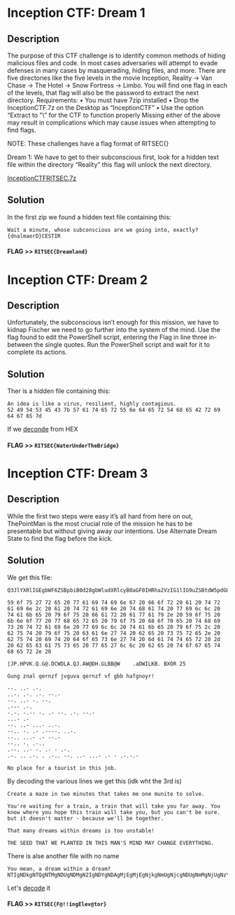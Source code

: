 # Inception CTF: Dream 1

## Description

The purpose of this CTF challenge is to identify common methods of hiding malicious files and code. In most cases adversaries will attempt to evade defenses in many cases by masquerading, hiding files, and more. There are five directories like the five levels in the movie Inception, Reality -> Van Chase -> The Hotel -> Snow Fortress -> Limbo. You will find one flag in each of the levels, that flag will also be the password to extract the next directory. Requirements: • You must have 7zip installed • Drop the InceptionCTF.7z on the Desktop as “InceptionCTF” • Use the option “Extract to "<name of directory>\” for the CTF to function properly Missing either of the above may result in complications which may cause issues when attempting to find flags.

NOTE: These challenges have a flag format of RITSEC{}

Dream 1: We have to get to their subconscious first, look for a hidden text file within the directory “Reality” this flag will unlock the next directory.

[InceptionCTFRITSEC.7z](InceptionCTFRITSEC.7z)

## Solution

In the first zip we found a hidden text file containing this:

```
Wait a minute, whose subconscious are we going into, exactly? {dnalmaerD}CESTIR
```

#### **FLAG >>** `RITSEC{Dreamland}`

# Inception CTF: Dream 2

## Description

Unfortunately, the subconscious isn’t enough for this mission, we have to kidnap Fischer we need to go further into the system of the mind. Use the flag found to edit the PowerShell script, entering the Flag in line three in-between the single quotes. Run the PowerShell script and wait for it to complete its actions.

## Solution

Ther is a hidden file containing this:

```
An idea is like a virus, resilient, highly contagious. 
52 49 54 53 45 43 7b 57 61 74 65 72 55 6e 64 65 72 54 68 65 42 72 69 64 67 65 7d
```

If we [deconde](https://gchq.github.io/CyberChef/#recipe=From_Hex('Space')&input=NTIgNDkgNTQgNTMgNDUgNDMgN2IgNTcgNjEgNzQgNjUgNzIgNTUgNmUgNjQgNjUgNzIgNTQgNjggNjUgNDIgNzIgNjkgNjQgNjcgNjUgN2Q) from HEX

#### **FLAG >>** `RITSEC{WaterUnderTheBridge}`

# Inception CTF: Dream 3

## Description

While the first two steps were easy it’s all hard from here on out, ThePointMan is the most crucial role of the mission he has to be presentable but without giving away our intentions. Use Alternate Dream State to find the flag before the kick.

## Solution

We get this file:

```
Q3JlYXRlIGEgbWF6ZSBpbiB0d28gbWludXRlcyB0aGF0IHRha2VzIG1lIG9uZSBtdW5pdGUgdG8gc29sdmUuIA==

59 6f 75 27 72 65 20 77 61 69 74 69 6e 67 20 66 6f 72 20 61 20 74 72 61 69 6e 2c 20 61 20 74 72 61 69 6e 20 74 68 61 74 20 77 69 6c 6c 20 74 61 6b 65 20 79 6f 75 20 66 61 72 20 61 77 61 79 2e 20 59 6f 75 20 6b 6e 6f 77 20 77 68 65 72 65 20 79 6f 75 20 68 6f 70 65 20 74 68 69 73 20 74 72 61 69 6e 20 77 69 6c 6c 20 74 61 6b 65 20 79 6f 75 2c 20 62 75 74 20 79 6f 75 20 63 61 6e 27 74 20 62 65 20 73 75 72 65 2e 20 62 75 74 20 69 74 20 64 6f 65 73 6e 27 74 20 6d 61 74 74 65 72 20 2d 20 62 65 63 61 75 73 65 20 77 65 27 6c 6c 20 62 65 20 74 6f 67 65 74 68 65 72 2e 20

|JP.HPVK.Q.G@.DCWDLA.QJ.AW@DH.GLBB@W	.aDWILKB. BXOR 25

Gung znal qernzf jvguva qernzf vf gbb hafgnoyr!

--. ..- .-.
..-. .-. .-. --.-
--. ..- -. --.
.--- .-.
-.-. -.-- -. .- --. .-. --.-
...- .-
--. ..- ...- ..-.
--.. -. .- .----. ..-.
--.. ...- .- --.-
--.. -. .-..
.--. ..- -. .- - .-.
.-. .. .-. . .-.. --. ..- ...- .- - .-.-.-

No place for a tourist in this job.
```

By decoding the various lines we get this (idk wht the 3rd is)

```
Create a maze in two minutes that takes me one munite to solve. 

You're waiting for a train, a train that will take you far away. You know where you hope this train will take you, but you can't be sure. but it doesn't matter - because we'll be together. 

That many dreams within dreams is too unstable!

THE SEED THAT WE PLANTED IN THIS MAN'S MIND MAY CHANGE EVERYTHING.
```

There is alse another file with no name

```
You mean, a dream within a dream? NTIgNDkgNTQgNTMgNDUgNDMgN2IgNDYgNDAgMjEgMjEgNjkgNmUgNjcgNDUgNmMgNjUgNzYgNDAgNzQgNmYgNzIgN2Q=

```

Let's [decode](https://gchq.github.io/CyberChef/#recipe=From_Base64('A-Za-z0-9%2B/%3D',true)From_Hex('Auto')&input=TlRJZ05Ea2dOVFFnTlRNZ05EVWdORE1nTjJJZ05EWWdOREFnTWpFZ01qRWdOamtnTm1VZ05qY2dORFVnTm1NZ05qVWdOellnTkRBZ056UWdObVlnTnpJZ04yUT0) it


#### **FLAG >>** `RITSEC{F@!!ingElev@tor}`